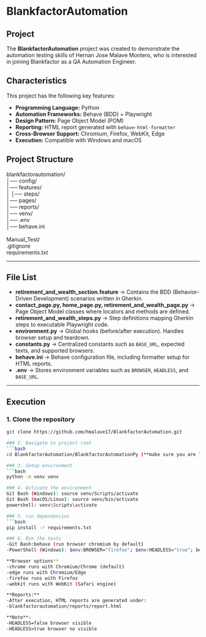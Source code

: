 # BlankfactorAutomation

## Project
The **BlankfactorAutomation** project was created to demonstrate the automation testing skills of Hernan Jose Malave Montero, who is interested in joining Blankfactor as a QA Automation Engineer.  

## Characteristics
This project has the following key features:  
- **Programming Language:** Python  
- **Automation Frameworks:** Behave (BDD) + Playwright  
- **Design Pattern:** Page Object Model (POM)  
- **Reporting:** HTML report generated with `behave-html-formatter`  
- **Cross-Browser Support:** Chromium, Firefox, WebKit, Edge  
- **Execution:** Compatible with Windows and macOS

## Project Structure

blankfactorautomation/<br> 
│── config/ <br> 
│── features/ <br> 
│      │── steps/ <br> 
│── pages/ <br> 
│── reports/ <br> 
│── venv/ <br> 
│── .env <br> 
│── behave.ini <br>  
Manual_Test/<br>
.gitignore<br>
requirements.txt


---

## File List
- **retirement_and_wealth_section.feature** → Contains the BDD (Behavior-Driven Development) scenarios written in Gherkin.  
- **contact_page.py, home_page.py, retirement_and_wealth_page.py** → Page Object Model classes where locators and methods are defined.  
- **retirement_and_wealth_steps.py** → Step definitions mapping Gherkin steps to executable Playwright code.  
- **environment.py** → Global hooks (before/after execution). Handles browser setup and teardown.  
- **constants.py** → Centralized constants such as `BASE_URL`, expected texts, and supported browsers.  
- **behave.ini** → Behave configuration file, including formatter setup for HTML reports.  
- **.env** → Stores environment variables such as `BROWSER`, `HEADLESS`, and `BASE_URL`.  

---

## Execution

### 1. Clone the repository
```bash
git clone https://github.com/hmalave17/BlankfactorAutomation.git

### 2. Navigate to project root
```bash
cd BlankfactorAutomation/BlankfactorAutomationPy (**make sure you are located in the root of the automation project**)

### 3. Setup environment
```bash
python -m venv venv

### 4. Activate the environment
Git Bash (Windows): source venv/Scripts/activate
Git Bash (macOS/Linux): source venv/bin/activate
powershell: venv\Scripts\activate

### 5. run dependencies
```bash
pip install -r requirements.txt

### 6. Run the tests
-Git Bash:behave (run browser chromium by default)
-PowerShell (Windows): $env:BROWSER="firefox"; $env:HEADLESS="true"; behave

**Browser options**
-chrome runs with Chromium/Chrome (default)
-edge runs with Chromium/Edge
-firefox runs with Firefox
-webkit runs with WebKit (Safari engine)

**Reports:**
-After execution, HTML reports are generated under:
-blankfactorautomation/reports/report.html

**Note**:
-HEADLESS=false browser visible
-HEADLESS=true browser no visible



